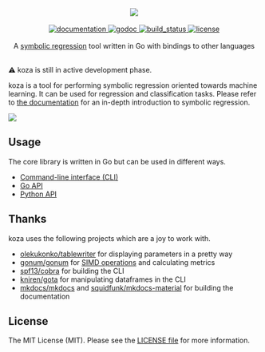 <div align="center">
  <!-- Logo -->
  <img src="https://docs.google.com/drawings/d/e/2PACX-1vSLdt85rEf3SQUBkpuWfXOclyUY7rdZ7RBoTuNIyCc3-liSpurbL3i7QfrzWBFr2LfwTfoAf_1i4Qwe/pub?w=378&h=223"/>
</div>

<br/>

<div align="center">
  <!-- Documentation -->
  <a href="https://maxhalford.github.io/koza">
    <img src="https://img.shields.io/website-up-down-green-red/http/shields.io.svg?label=documentation" alt="documentation" />
  </a>
  <!-- godoc -->
  <a href="https://godoc.org/github.com/MaxHalford/koza">
    <img src="https://img.shields.io/badge/godoc-reference-blue.svg?style=flat-square" alt="godoc" />
  </a>
  <!-- Build status -->
  <a href="https://travis-ci.org/MaxHalford/koza">
    <img src="https://img.shields.io/travis/MaxHalford/gago/master.svg?style=flat-square" alt="build_status" />
  </a>
  <!-- License -->
  <a href="https://opensource.org/licenses/MIT">
    <img src="http://img.shields.io/:license-mit-ff69b4.svg?style=flat-square" alt="license"/>
  </a>
</div>

<br/>

<div align="center">A <a href="https://www.wikiwand.com/en/Symbolic_regression">symbolic regression</a> tool written in Go with bindings to other languages</div>

<br/>

:warning: koza is still in active development phase.

koza is a tool for performing symbolic regression oriented towards machine learning. It can be used for regression and classification tasks. Please refer to [the documentation](maxhalford.github.io/koza) for an in-depth introduction to symbolic regression.

</div align="center">
  <a href="https://asciinema.org/a/x6t8d5PZ4Td6iDoAa4IXeK7IB">
    <img src="https://asciinema.org/a/x6t8d5PZ4Td6iDoAa4IXeK7IB.png" />
  </a>
</div>

## Usage

The core library is written in Go but can be used in different ways.

- [Command-line interface (CLI)](maxhalford.github.io/koza/cli)
- [Go API](maxhalford.github.io/koza/go)
- [Python API](maxhalford.github.io/koza/python)

## Thanks

koza uses the following projects which are a joy to work with.

- [olekukonko/tablewriter](github.com/olekukonko/tablewriter) for displaying parameters in a pretty way
- [gonum/gonum](https://github.com/gonum/gonum) for [SIMD operations](https://www.wikiwand.com/en/SIMD) and calculating metrics
- [spf13/cobra](https://github.com/spf13/cobra) for building the CLI
- [kniren/gota](https://github.com/kniren/gota) for manipulating dataframes in the CLI
- [mkdocs/mkdocs](https://github.com/mkdocs/mkdocs/) and [squidfunk/mkdocs-material](https://github.com/squidfunk/mkdocs-material) for building the documentation

## License

The MIT License (MIT). Please see the [LICENSE file](LICENSE) for more information.
